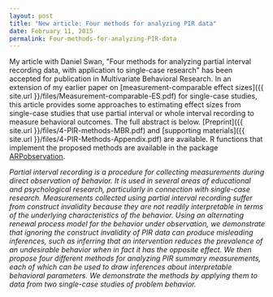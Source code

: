 ```yaml
---
layout: post
title: "New article: Four methods for analyzing PIR data"
date: February 11, 2015
permalink: Four-methods-for-analyzing-PIR-data
---
```


My article with Daniel Swan, "Four methods for analyzing partial interval recording data, with application to single-case research" has been accepted for publication in Multivariate Behavioral Research. In an extension of my earlier paper on [measurement-comparable effect sizes]({{ site.url }}/files/Measurement-comparable-ES.pdf) for single-case studies, this article provides some approaches to estimating effect sizes from single-case studies that use partial interval or whole interval recording to measure behavioral outcomes. The full abstract is below. [Preprint]({{ site.url }}/files/4-PIR-methods-MBR.pdf) and [supporting materials]({{ site.url }}/files/4-PIR-Methods-Appendix.pdf) are available. R functions that implement the proposed methods are available in the package [ARPobservation](https://cran.r-project.org/web/packages/ARPobservation/).

_Partial interval recording is a procedure for collecting measurements during direct observation of behavior. It is used in several areas of educational and psychological research, particularly in connection with single-case research. Measurements collected using partial interval recording suffer from construct invalidity because they are not readily interpretable in terms of the underlying characteristics of the behavior. Using an alternating renewal process model for the behavior under observation, we demonstrate that ignoring the construct invalidity of PIR data can produce misleading inferences, such as inferring that an intervention reduces the prevalence of an undesirable behavior when in fact it has the opposite effect. We then propose four different methods for analyzing PIR summary measurements, each of which can be used to draw inferences about interpretable behavioral parameters. We demonstrate the methods by applying them to data from two single-case studies of problem behavior._
